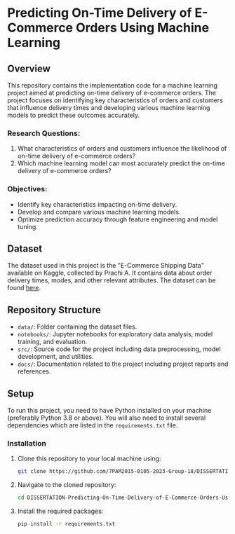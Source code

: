 # Predicting On-Time Delivery of E-Commerce Orders Using Machine Learning

## Overview
This repository contains the implementation code for a machine learning project aimed at predicting on-time delivery of e-commerce orders. The project focuses on identifying key characteristics of orders and customers that influence delivery times and developing various machine learning models to predict these outcomes accurately.

### Research Questions:
1. What characteristics of orders and customers influence the likelihood of on-time delivery of e-commerce orders?
2. Which machine learning model can most accurately predict the on-time delivery of e-commerce orders?

### Objectives:
- Identify key characteristics impacting on-time delivery.
- Develop and compare various machine learning models.
- Optimize prediction accuracy through feature engineering and model tuning.

## Dataset
The dataset used in this project is the "E-Commerce Shipping Data" available on Kaggle, collected by Prachi A. It contains data about order delivery times, modes, and other relevant attributes. The dataset can be found [here](https://www.kaggle.com/datasets/prachi13/customer-analytics).

## Repository Structure
- `data/`: Folder containing the dataset files.
- `notebooks/`: Jupyter notebooks for exploratory data analysis, model training, and evaluation.
- `src/`: Source code for the project including data preprocessing, model development, and utilities.
- `docs/`: Documentation related to the project including project reports and references.

## Setup
To run this project, you need to have Python installed on your machine (preferably Python 3.8 or above). You will also need to install several dependencies which are listed in the `requirements.txt` file.

### Installation
1. Clone this repository to your local machine using:
   ```bash
   git clone https://github.com/7PAM2015-0105-2023-Group-18/DISSERTATION-Predicting-On-Time-Delivery-of-E-Commerce-Orders-Using-Machine-Learning.git
   ```
2. Navigate to the cloned repository:
   ```bash
   cd DISSERTATION-Predicting-On-Time-Delivery-of-E-Commerce-Orders-Using-Machine-Learning
   ```
3. Install the required packages:
   ```bash
   pip install -r requirements.txt
   ```

